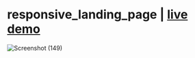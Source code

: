
# responsive_landing_page | [live demo](https://ve-no.github.io/responsive_landing_page./)



![Screenshot (149)](https://user-images.githubusercontent.com/95944107/146062317-24ef70c5-78d7-411b-aa0d-fa2b0f5ebacd.png) 
